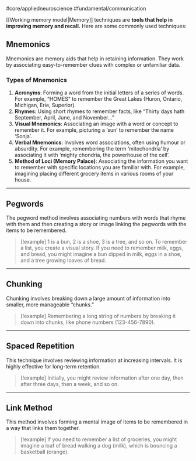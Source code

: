 #core/appliedneuroscience #fundamental/communication

[[Working memory model|Memory]] techniques are **tools that help in improving memory and recall.** Here are some commonly used techniques:

## Mnemonics

Mnemonics are memory aids that help in retaining information. They work by associating easy-to-remember clues with complex or unfamiliar data.

### Types of Mnemonics

1. **Acronyms**: Forming a word from the initial letters of a series of words. For example, “HOMES” to remember the Great Lakes (Huron, Ontario, Michigan, Erie, Superior).
2. **Rhymes**: Using short rhymes to remember facts, like “Thirty days hath September, April, June, and November…”
3. **Visual Mnemonics**: Associating an image with a word or concept to remember it. For example, picturing a ‘sun’ to remember the name ‘Sonja’.
4. **Verbal Mnemonics**: Involves word associations, often using humour or absurdity. For example, remembering the term ‘mitochondria’ by associating it with ‘mighty chondria, the powerhouse of the cell’.
5. **Method of Loci (Memory Palace)**: Associating the information you want to remember with specific locations you are familiar with. For example, imagining placing different grocery items in various rooms of your house.

---

## Pegwords

The pegword method involves associating numbers with words that rhyme with them and then creating a story or image linking the pegwords with the items to be remembered.

> [!example]
> 1 is a bun, 2 is a shoe, 3 is a tree, and so on. To remember a list, you create a visual story. If you need to remember milk, eggs, and bread, you might imagine a bun dipped in milk, eggs in a shoe, and a tree growing loaves of bread.

---

## Chunking

Chunking involves breaking down a large amount of information into smaller, more manageable “chunks.”

> [!example]
Remembering a long string of numbers by breaking it down into chunks, like phone numbers (123-456-7890).

---

## Spaced Repetition

This technique involves reviewing information at increasing intervals. It is highly effective for long-term retention.

> [!example]
Initially, you might review information after one day, then after three days, then a week, and so on.

---

## Link Method

This method involves forming a mental image of items to be remembered in a way that links them together.

> [!example]
> If you need to remember a list of groceries, you might imagine a loaf of bread walking a dog (milk), which is bouncing a basketball (orange).
